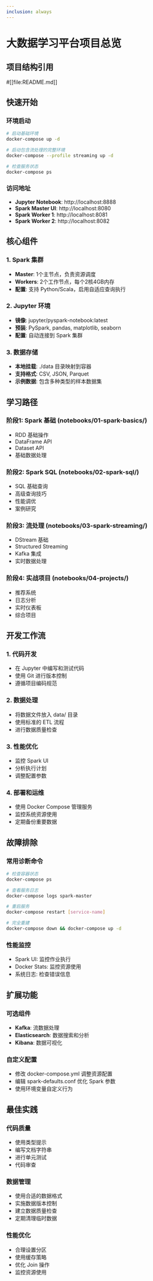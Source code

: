 ```yaml
---
inclusion: always
---
```


# 大数据学习平台项目总览

## 项目结构引用
#[[file:README.md]]

## 快速开始

### 环境启动
```bash
# 启动基础环境
docker-compose up -d

# 启动包含流处理的完整环境
docker-compose --profile streaming up -d

# 检查服务状态
docker-compose ps
```

### 访问地址
- **Jupyter Notebook**: http://localhost:8888
- **Spark Master UI**: http://localhost:8080
- **Spark Worker 1**: http://localhost:8081
- **Spark Worker 2**: http://localhost:8082

## 核心组件

### 1. Spark 集群
- **Master**: 1个主节点，负责资源调度
- **Workers**: 2个工作节点，每个2核4GB内存
- **配置**: 支持 Python/Scala，启用自适应查询执行

### 2. Jupyter 环境
- **镜像**: jupyter/pyspark-notebook:latest
- **预装**: PySpark, pandas, matplotlib, seaborn
- **配置**: 自动连接到 Spark 集群

### 3. 数据存储
- **本地挂载**: ./data 目录映射到容器
- **支持格式**: CSV, JSON, Parquet
- **示例数据**: 包含多种类型的样本数据集

## 学习路径

### 阶段1: Spark 基础 (notebooks/01-spark-basics/)
- RDD 基础操作
- DataFrame API
- Dataset API
- 基础数据处理

### 阶段2: Spark SQL (notebooks/02-spark-sql/)
- SQL 基础查询
- 高级查询技巧
- 性能调优
- 案例研究

### 阶段3: 流处理 (notebooks/03-spark-streaming/)
- DStream 基础
- Structured Streaming
- Kafka 集成
- 实时数据处理

### 阶段4: 实战项目 (notebooks/04-projects/)
- 推荐系统
- 日志分析
- 实时仪表板
- 综合项目

## 开发工作流

### 1. 代码开发
- 在 Jupyter 中编写和测试代码
- 使用 Git 进行版本控制
- 遵循项目编码规范

### 2. 数据处理
- 将数据文件放入 data/ 目录
- 使用标准的 ETL 流程
- 进行数据质量检查

### 3. 性能优化
- 监控 Spark UI
- 分析执行计划
- 调整配置参数

### 4. 部署和运维
- 使用 Docker Compose 管理服务
- 监控系统资源使用
- 定期备份重要数据

## 故障排除

### 常用诊断命令
```bash
# 检查容器状态
docker-compose ps

# 查看服务日志
docker-compose logs spark-master

# 重启服务
docker-compose restart [service-name]

# 完全重建
docker-compose down && docker-compose up -d
```

### 性能监控
- Spark UI: 监控作业执行
- Docker Stats: 监控资源使用
- 系统日志: 检查错误信息

## 扩展功能

### 可选组件
- **Kafka**: 流数据处理
- **Elasticsearch**: 数据搜索和分析
- **Kibana**: 数据可视化

### 自定义配置
- 修改 docker-compose.yml 调整资源配置
- 编辑 spark-defaults.conf 优化 Spark 参数
- 使用环境变量自定义行为

## 最佳实践

### 代码质量
- 使用类型提示
- 编写文档字符串
- 进行单元测试
- 代码审查

### 数据管理
- 使用合适的数据格式
- 实施数据版本控制
- 建立数据质量检查
- 定期清理临时数据

### 性能优化
- 合理设置分区
- 使用缓存策略
- 优化 Join 操作
- 监控资源使用